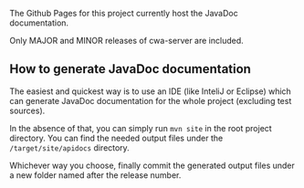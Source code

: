 The Github Pages for this project currently host the JavaDoc documentation.

Only MAJOR and MINOR releases of cwa-server are included.

## How to generate JavaDoc documentation

The easiest and quickest way is to use an IDE (like InteliJ or Eclipse) which can generate JavaDoc documentation for the whole project (excluding test sources).

In the absence of that, you can simply run `mvn site` in the root project directory. You can find the needed output files under the `/target/site/apidocs` directory.

Whichever way you choose, finally commit the generated output files under a new folder named after the release number.
